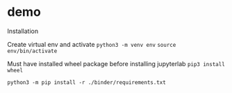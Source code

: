 # demo

Installation

Create virtual env and activate
`python3 -m venv env`
`source env/bin/activate`

Must have installed wheel package before installing jupyterlab
`pip3 install wheel`

`python3 -m pip install -r ./binder/requirements.txt`